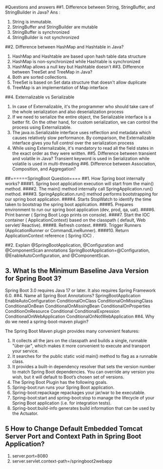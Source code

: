 #Questions and answers
##1. Difference between String, StringBuffer, and StringBuilder in Java?
Ans :
1. String is immutable.
2. StringBuffer and StringBuilder are mutable
3. StringBuffer is synchronized
4. StringBuilder is not synchronized

##2. Difference between HashMap and Hashtable in Java? 
1. HashMap and Hashtable are based upon hash table data structure
2. HashMap is non-synchronized while Hashtable is synchronized
3. HashMap allows a null key but Hashtable doesn't
##3. Difference between TreeSet and TreeMap in Java? 
1. Both are sorted collections.
2. TreeSet is based on Set data structure that doesn't allow duplicate
3. TreeMap is an implementation of Map interface

##4. Externalizable vs Serializable
1. In case of Externalizable, it's the programmer who should take care of the whole serialization and also deserialization process
2. If we need to serialize the entire object, the Serializable interface is a better fit. On the other hand, for custom serialization, we can control the process using Externalizable.
3. The java.io.Serializable interface uses reflection and metadata which causes relatively slow performance. By comparison, the Externalizable interface gives you full control over the serialization process
4. While using Externalizable, it's mandatory to read all the field states in the exact order as they were written.
##5. Difference between transient and volatile in Java?
Transient keyword is used in Serialization while volatile is used in multi-threading
##6. Difference between Association, Composition, and Aggregation?


##======SpringBoot Question====
##1. How Spring boot internally works?
####1. Spring boot application execution will start from the main() method.
####2. The main() method internally call SpringApplication.run() method.
####3. SpringApplication.run() method performs bootstrapping for our spring boot application.
####4. Starts StopWatch to identify the time taken to bootstrap the spring boot application.
####5. Prepares environment to run our spring boot application (dev, prod, qa, uat).
####6. Print banner ( Spring Boot Logo prints on console).
####7. Start the IOC container ( ApplicationContext) based on the classpath ( default, Web servlet/ Reactive).
####8. Refresh context.
####9. Trigger Runners (ApplicationRunner or CommandLineRunner).
####10. Return ApplicationContext reference ( Spring IOC) .

##2. Explain @SpringBootApplication, @Configuration and @ComponentScan annotations
SpringBootApplication=@Configuration, @EnableAutoConfiguration, and @ComponentScan.

## 3. What Is the Minimum Baseline Java Version for Spring Boot 3?
Spring Boot 3.0 requires Java 17 or later. It also requires Spring Framework 6.0.
##4. Name all Spring Boot Annotations?
SpringBootApplication
EnableAutoConfiguration
ConditionalOnClass
ConditionalOnMissingClass
ConditionalOnBean
ConditionalOnMissingBean
ConditionalOnProperties
ConditionOnResource
Conditional
ConditionalExpression
ConditionalOnWebApplication
ConditionalOnNotWebApplication
##4. Why do we need a spring-boot-maven plugin?

The Spring Boot Maven plugin provides many convenient features:
1. It collects all the jars on the classpath and builds a single, runnable "über-jar", which makes it more convenient to execute and transport your service.
2. It searches for the public static void main() method to flag as a runnable class.
3. It provides a built-in dependency resolver that sets the version number to match Spring Boot dependencies. You can override any version you wish, but it will default to Boot’s chosen set of versions.
4. The Spring Boot Plugin has the following goals.
5. Spring-boot:run runs your Spring Boot application.
6. Spring-boot:repackage repackages your jar/war to be executable.
7. Spring-boot:start and spring-boot:stop to manage the lifecycle of your Spring Boot application (i.e. for integration tests).
9. Spring-boot:build-info generates build information that can be used by the Actuator.

## 5 How to Change Default Embedded Tomcat Server Port and Context Path in Spring Boot Application?
1. server.port=8080
2. server.servlet.context-path=/springboot2webapp
